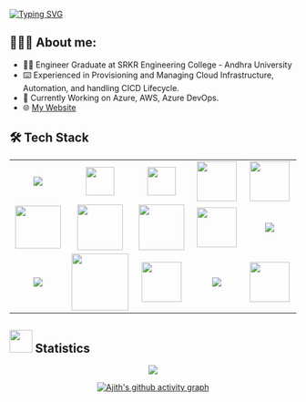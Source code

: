 [![Typing SVG](https://readme-typing-svg.demolab.com?font=Josefin+Sans&size=40&duration=1000&pause=500&color00E4A9&width=400&&repeat=falselines&height=70&lines=Hey!;Nice+to+Meet+you...%F0%9F%98%83%09;I'm+AJITH+KALISETTI;DevOps+Engineer)](https://git.io/typing-svg)

## 👨🏻‍💻 About me:

- 👨‍🎓 Engineer Graduate at SRKR Engineering College - Andhra University
- ⌨️ Experienced in Provisioning and Managing Cloud Infrastructure, Automation, and handling CICD Lifecycle.
- 🌱 Currently Working on Azure, AWS, Azure DevOps.
- 🌐 [My Website](https://ajithkalisetti.github.io/)

## 🛠 Tech Stack

<table>
<tr>
    <td align='center' width="100">
        <img src="https://www.vectorlogo.zone/logos/linux/linux-ar21.svg">
    </td>
    <td align='center' width="100">
        <img src="https://cdn.worldvectorlogo.com/logos/microsoft-windows-22.svg" width="50">
    </td>
    <td align='center' width="100">
        <img src="https://upload.wikimedia.org/wikipedia/commons/f/fa/Microsoft_Azure.svg" width="50" >
    </td>
     <td align='center' width="100">
        <img src="https://cdn.worldvectorlogo.com/logos/aws-2.svg" width="70">
    </td>
    <td align='center' width="100">
        <img src="https://cdn.worldvectorlogo.com/logos/google-cloud-2.svg" width="70" >
    </td>
</tr>
<tr>
    <td align='center' width="100">
        <img src="https://www.svgrepo.com/show/376353/terraform.svg" width="80" height="75" >
    </td>
    <td align='center' width="100">
        <img src="https://www.vectorlogo.zone/logos/ansible/ansible-ar21.svg" width="80" height="80">
    </td>
    <td align='center' width="100">
        <img src="https://www.vectorlogo.zone/logos/gnu_bash/gnu_bash-official.svg" width="80" >
    </td>
     <td align='center' width="100">
        <img src="https://raw.githubusercontent.com/gist/Xainey/d5bde7d01dcbac51ac951810e94313aa/raw/6c858c46726541b48ddaaebab29c41c07a196394/PowerShell.svg" width="70">
    </td>
    <td align='center' width="100">
        <img src="https://www.vectorlogo.zone/logos/vagrantup/vagrantup-official.svg">
    </td>
</tr>
<tr>
    <td align='center' width="100">
        <img src="https://www.vectorlogo.zone/logos/jenkins/jenkins-ar21.svg">
    </td>
    <td align='center' width="100">
        <img src="https://zeevector.com/wp-content/uploads/Microsoft-Azure-DevOps-logo.png" width="100" >
    </td>
    <td align='center' width="100">
        <img src="https://seeklogo.com/images/S/sonarcloud-logo-39208B5388-seeklogo.com.png" width="70" >
    </td>
    <td align='center' width="100">
        <img src="https://cdn.worldvectorlogo.com/logos/docker-3.svg">
    </td>
    <td align='center' width="100">
        <img src="https://juststickers.in/wp-content/uploads/2018/11/kubernetes-wordmark.png" width="70" >
    </td>
</tr>
</table>

## <img src="https://raw.githubusercontent.com/Ashutosh00710/github-readme-activity-graph/42ef9eee568769795fe6fe7d8d1b1259cda8d773/asset/logo.svg" width="40px"> Statistics 

<div align="center">

![](https://github-readme-streak-stats.herokuapp.com/?user=ajithkalisetti&theme=dark&dates=00e673)

[![Ajith's github activity graph](https://github-readme-activity-graph.vercel.app/graph?username=ajithkalisetti&theme=react-dark)](https://github.com/ajithkalisetti/github-readme-activity-graph)

</div>
